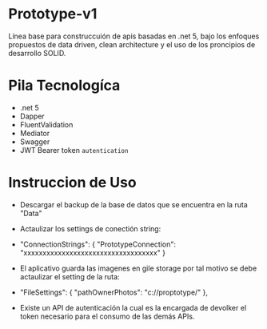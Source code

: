 # Prototype-v1

Línea base para construccuión de apis basadas en .net 5, bajo los enfoques propuestos de data driven, clean architecture y el uso de los proncipios de desarrollo SOLID.

# Pila Tecnologíca
- .net 5
- Dapper
- FluentValidation
- Mediator
- Swagger
- JWT Bearer token `autentication`

# Instruccion de Uso
- Descargar el backup de la base de datos que se encuentra en la ruta "Data"
- Actaulizar los settings de conectión string:
- "ConnectionStrings": {
    "PrototypeConnection": "xxxxxxxxxxxxxxxxxxxxxxxxxxxxxxxxxxx"
  }
 - El aplicativo guarda las imagenes en gile storage por tal motivo se debe actaulizar el setting de la ruta:
 -  "FileSettings": {
    "pathOwnerPhotos": "c://proptotype/"
  },
  
- Existe un API de autenticación la cual es la encargada de devolker el token necesario para el consumo de las demás APIs.  
